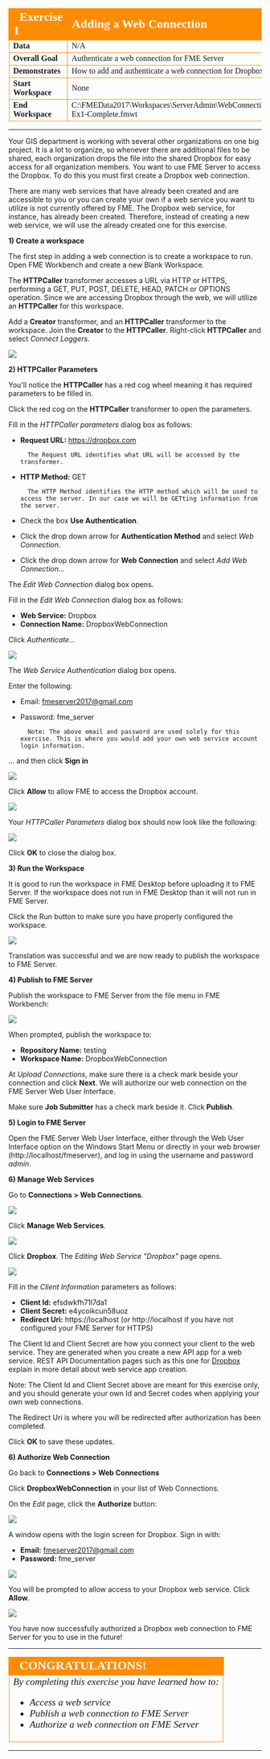 <!--Exercise Section-->

<table style="border-spacing: 0px;border-collapse: collapse;font-family:serif">
<tr>
<td width=25% style="vertical-align:middle;background-color:darkorange;border: 2px solid darkorange">
<i class="fa fa-cogs fa-lg fa-pull-left fa-fw" style="color:white;padding-right: 12px;vertical-align:text-top"></i>
<span style="color:white;font-size:x-large;font-weight: bold">Exercise 1</span>
</td>
<td style="border: 2px solid darkorange;background-color:darkorange;color:white">
<span style="color:white;font-size:x-large;font-weight: bold">Adding a Web Connection</span>
</td>
</tr>

<tr>
<td style="border: 1px solid darkorange; font-weight: bold">Data</td>
<td style="border: 1px solid darkorange">N/A</td>
</tr>

<tr>
<td style="border: 1px solid darkorange; font-weight: bold">Overall Goal</td>
<td style="border: 1px solid darkorange">Authenticate a web connection for FME Server</td>
</tr>

<tr>
<td style="border: 1px solid darkorange; font-weight: bold">Demonstrates</td>
<td style="border: 1px solid darkorange">How to add and authenticate a web connection for Dropbox</td>
</tr>

<tr>
<td style="border: 1px solid darkorange; font-weight: bold">Start Workspace</td>
<td style="border: 1px solid darkorange">None</td>
</tr>

<tr>
<td style="border: 1px solid darkorange; font-weight: bold">End Workspace</td>
<td style="border: 1px solid darkorange">C:\FMEData2017\Workspaces\ServerAdmin\WebConnections-Ex1-Complete.fmwt</td>
</tr>

</table>

---

Your GIS department is working with several other organizations on one big project. It is a lot to organize, so whenever there are additional files to be shared, each organization drops the file into the shared Dropbox for easy access for all organization members. You want to use FME Server to access the Dropbox. To do this you must first create a Dropbox web connection.

There are many web services that have already been created and are accessible to you or you can create your own if a web service you want to utilize is not currently offered by FME. The Dropbox web service, for instance, has already been created. Therefore, instead of creating a new web service, we will use the already created one for this exercise.

**1) Create a workspace**

The first step in adding a web connection is to create a workspace to run. Open FME Workbench and create a new Blank Workspace.

The **HTTPCaller** transformer accesses a URL via HTTP or HTTPS, performing a GET, PUT, POST, DELETE, HEAD, PATCH or OPTIONS operation. Since we are accessing Dropbox through the web, we will utilize an **HTTPCaller** for this workspace.

Add a **Creator** transformer, and an **HTTPCaller** transformer to the workspace. Join the **Creator** to the **HTTPCaller**. Right-click **HTTPCaller** and select *Connect Loggers*.

![](./Images/5.401.WebConnectionsWorkbench.png)

**2) HTTPCaller Parameters**

You'll notice the **HTTPCaller** has a red cog wheel meaning it has required parameters to be filled in.

Click the red cog on the **HTTPCaller** transformer to open the parameters.

Fill in the *HTTPCaller parameters* dialog box as follows:

- **Request URL:** https://dropbox.com

		The Request URL identifies what URL will be accessed by the transformer.
- **HTTP Method:** GET

		The HTTP Method identifies the HTTP method which will be used to access the server. In our case we will be GETting information from the server.
- Check the box **Use Authentication**.
- Click the drop down arrow for **Authentication Method** and select *Web Connection*.
- Click the drop down arrow for **Web Connection** and select *Add Web Connection...*

The *Edit Web Connection* dialog box opens.

Fill in the *Edit Web Connection* dialog box as follows:

- **Web Service:** Dropbox
- **Connection Name:** DropboxWebConnection

Click *Authenticate...*

![](./Images/5.402.AuthenticateConnection.png)

The *Web Service Authentication* dialog box opens.

Enter the following:

- Email: fmeserver2017@gmail.com
- Password: fme_server

		Note: The above email and password are used solely for this exercise. This is where you would add your own web service account login information.

... and then click **Sign in**

![](./Images/5.403.Login.png)

Click **Allow** to allow FME to access the Dropbox account.

![](./Images/5.404.FMEAccess.png)

Your *HTTPCaller Parameters* dialog box should now look like the following:

![](./Images/5.405.HTTPCallerParameters.png)

Click **OK** to close the dialog box.

**3) Run the Workspace**

It is good to run the workspace in FME Desktop before uploading it to FME Server. If the workspace does not run in FME Desktop than it will not run in FME Server.

Click the Run button to make sure you have properly configured the workspace.

![](./Images/5.406.RunButton.png)

Translation was successful and we are now ready to publish the workspace to FME Server.

**4) Publish to FME Server**

Publish the workspace to FME Server from the file menu in FME Workbench:

![](./Images/5.407.publishToServer.png)

When prompted, publish the workspace to:

- **Repository Name:** testing
- **Workspace Name:** DropboxWebConnection

At *Upload Connections*, make sure there is a check mark beside your connection and click **Next**. We will authorize our web connection on the FME Server Web User Interface.

Make sure **Job Submitter** has a check mark beside it. Click **Publish**.

**5) Login to FME Server**

Open the FME Server Web User Interface, either through the Web User Interface option on the Windows Start Menu or directly in your web browser (http://localhost/fmeserver), and log in using the username and password *admin*.

**6) Manage Web Services**

Go to **Connections &gt; Web Connections**.

![](./Images/5.409.WebConnectionsPage.png)

Click **Manage Web Services**.

![](./Images/5.416.ManageServices.png)

Click **Dropbox**. The *Editing Web Service "Dropbox"* page opens.

![](./Images/5.417.EditingWebServices.png)

Fill in the *Client Information* parameters as follows:

- **Client Id:** efsdwkfh71l7da1
- **Client Secret:** e4ycoikcun58uoz
- **Redirect Uri:** https://localhost (or http://localhost if you have not configured your FME Server for HTTPS)

The Client Id and Client Secret are how you connect your client to the web service. They are generated when you create a new API app for a web service. REST API Documentation pages such as this one for [Dropbox](https://www.dropbox.com/developers) explain in more detail about web service app creation.

Note: The Client Id and Client Secret above are meant for this exercise only, and you should generate your own Id and Secret codes when applying your own web connections.

The Redirect Uri is where you will be redirected after authorization has been completed.

Click **OK** to save these updates.

**6) Authorize Web Connection**

Go back to **Connections &gt; Web Connections**



Click **DropboxWebConnection** in your list of Web Connections.

On the *Edit* page, click the **Authorize** button:

![](./Images/5.411.Authorize.png)

A window opens with the login screen for Dropbox. Sign in with: 

- **Email:** fmeserver2017@gmail.com 
- **Password:** fme_server

![](./Images/5.412.LoginWindow.png)

You will be prompted to allow access to your Dropbox web service. Click **Allow**.

![](./Images/5.413.AllowAccess.png)

You have now successfully authorized a Dropbox web connection to FME Server for you to use in the future!

---

<!--Exercise Congratulations Section--> 

<table style="border-spacing: 0px">
<tr>
<td style="vertical-align:middle;background-color:darkorange;border: 2px solid darkorange">
<i class="fa fa-thumbs-o-up fa-lg fa-pull-left fa-fw" style="color:white;padding-right: 12px;vertical-align:text-top"></i>
<span style="color:white;font-size:x-large;font-weight: bold;font-family:serif">CONGRATULATIONS!</span>
</td>
</tr>

<tr>
<td style="border: 1px solid darkorange">
<span style="font-family:serif; font-style:italic; font-size:larger">
By completing this exercise you have learned how to:
<br>
<ul><li>Access a web service</li>
<li>Publish a web connection to FME Server</li>
<li>Authorize a web connection on FME Server</li>
</ul>
</span>
</td>
</tr>
</table>

---